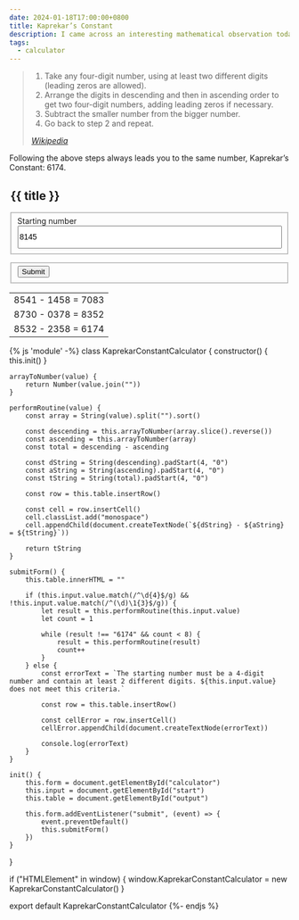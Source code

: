 ```yaml
---
date: 2024-01-18T17:00:00+0800
title: Kaprekar’s Constant
description: I came across an interesting mathematical observation today called Kaprekar’s constant, named after the mathematician, Dattatreya Ramchandra Kaprekar, and built an interactive tool to demonstrate it.
tags:
  - calculator
---
```


<blockquote>
    <ol>
        <li>Take any four-digit number, using at least two different digits (leading zeros are allowed).</li>
        <li>Arrange the digits in descending and then in ascending order to get two four-digit numbers, adding leading zeros if necessary.</li>
        <li>Subtract the smaller number from the bigger number.</li>
        <li>Go back to step 2 and repeat.</li>
    </ol>
    <cite><a href="https://en.wikipedia.org/wiki/6174">Wikipedia</a></cite>
</blockquote>

Following the above steps always leads you to the same number, Kaprekar’s Constant: 6174.

<!-- </textarea> -->
<!-- '"´ -->
<form id="calculator">
	<legend class=" [ visually-hidden ] ">
		<h2>{{ title }}</h2>
	</legend>
	<fieldset>
		<label for="start" class=" [ delta ] ">Starting number</label>
		<input id="start" class=" [ center  monospace ] " style="inline-size: 100%; font-size: var(--font-size-gamma); line-height: 2.5;" type="number" step="1" min="1" max="9999" inputmode="numeric" pattern="^[0-9]{4}$" value="8145"></input>
	</fieldset>
	<fieldset class=" [ navigator center ] " style="margin-block-start: 1em">
		<button type="submit" style="">Submit</button>
	</fieldset>
</form>

<table id="output" style="margin-inline: auto;">
	<tbody>
		<tr>
			<td class="monospace">8541 - 1458 = 7083</td>
		</tr>
		<tr>
			<td class="monospace">8730 - 0378 = 8352</td>
		</tr>
		<tr>
			<td class="monospace">8532 - 2358 = 6174</td>
		</tr>
	</tbody>
</table>

{% js 'module' -%}
class KaprekarConstantCalculator {
	constructor() {
		this.init()
	}

	arrayToNumber(value) {
		return Number(value.join(""))
	}

	performRoutine(value) {
		const array = String(value).split("").sort()

		const descending = this.arrayToNumber(array.slice().reverse())
		const ascending = this.arrayToNumber(array)
		const total = descending - ascending

		const dString = String(descending).padStart(4, "0")
		const aString = String(ascending).padStart(4, "0")
		const tString = String(total).padStart(4, "0")

		const row = this.table.insertRow()

		const cell = row.insertCell()
		cell.classList.add("monospace")
		cell.appendChild(document.createTextNode(`${dString} - ${aString} = ${tString}`))

		return tString
	}

	submitForm() {
		this.table.innerHTML = ""

		if (this.input.value.match(/^\d{4}$/g) && !this.input.value.match(/^(\d)\1{3}$/g)) {
			let result = this.performRoutine(this.input.value)
			let count = 1

			while (result !== "6174" && count < 8) {
				result = this.performRoutine(result)
				count++
			}
		} else {
			const errorText = `The starting number must be a 4-digit number and contain at least 2 different digits. ${this.input.value} does not meet this criteria.`

			const row = this.table.insertRow()

			const cellError = row.insertCell()
			cellError.appendChild(document.createTextNode(errorText))

			console.log(errorText)
		}
	}

	init() {
		this.form = document.getElementById("calculator")
		this.input = document.getElementById("start")
		this.table = document.getElementById("output")

		this.form.addEventListener("submit", (event) => {
			event.preventDefault()
			this.submitForm()
		})
	}
}

if ("HTMLElement" in window) {
	window.KaprekarConstantCalculator = new KaprekarConstantCalculator()
}

export default KaprekarConstantCalculator
{%- endjs %}
